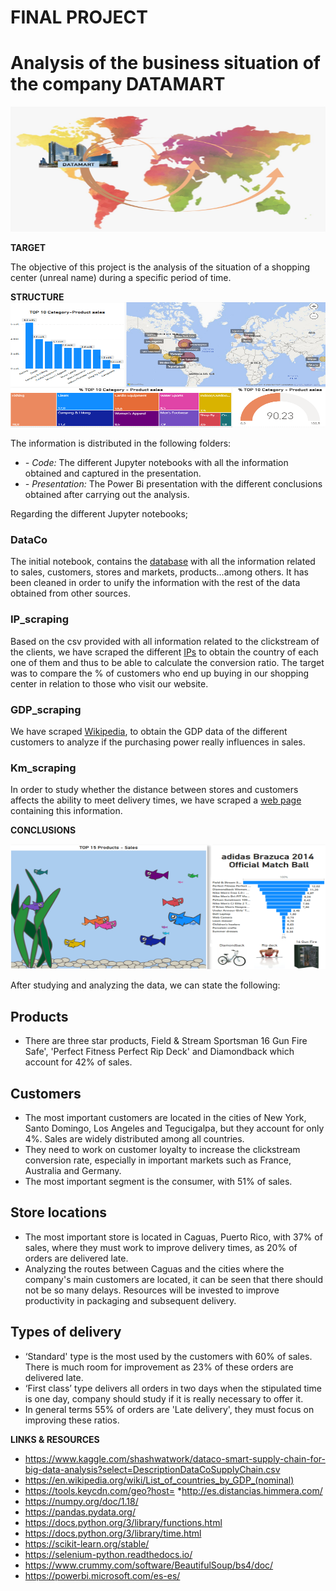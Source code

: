 # FINAL PROJECT 

# Analysis of the business situation of the company DATAMART


<img src="fotos/portada.jpeg?raw=true" width="800" height="200" />

**TARGET**

The objective of this project is the analysis of the situation of a shopping center (unreal name) during a specific period of time.

**STRUCTURE**
<img src = "fotos/foto1.png?raw=true" width="800" height="200">

The information is distributed in the following folders:

* *- Code:* The different Jupyter notebooks with all the information obtained and captured in the presentation.
* *- Presentation:* The Power Bi presentation with the different conclusions obtained after carrying out the analysis. 

Regarding the different Jupyter notebooks;

### DataCo
The initial notebook, contains the [database](https://www.kaggle.com/shashwatwork/dataco-smart-supply-chain-for-big-data-analysis?select=DescriptionDataCoSupplyChain.csv) with all the information related to sales, customers, stores and markets, products...among others.  It has been cleaned in order to unify the information with the rest of the data obtained from other sources. 

### IP_scraping
 Based on the csv provided with all information related to the clickstream of the clients, we have scraped the different [IPs](https://tools.keycdn.com/geo?host=) to obtain the country of each one of them and thus to be able to calculate the conversion ratio. The target was to compare the % of customers who end up buying in our shopping center in relation to those who visit our website. 

### GDP_scraping
 We have scraped [Wikipedia](https://en.wikipedia.org/wiki/List_of_countries_by_GDP_(nominal)), to obtain the GDP data of the different customers to analyze if the purchasing power really influences in sales.

### Km_scraping
In order to study whether the distance between stores and customers affects the ability to meet delivery times, we have scraped a [web page](http://es.distancias.himmera.com/) containing this information. 


**CONCLUSIONS**

<img src = "fotos/foto2.png?raw=true" width="800" height="200">

After studying and analyzing the data, we can state the following:

## Products

- There are three star products, Field & Stream Sportsman 16 Gun Fire Safe', 'Perfect Fitness Perfect Rip Deck' and Diamondback which account for 42% of sales.

## Customers

- The most important customers are located in the cities of New York, Santo Domingo, Los Angeles and Tegucigalpa, but they account for only 4%. Sales are widely distributed among all countries. 
- They need to work on customer loyalty to increase the clickstream conversion rate, especially in important markets such as France, Australia and Germany.
- The most important segment is the consumer, with 51% of sales.

## Store locations
- The most important store is located in Caguas, Puerto Rico, with 37% of sales, where they must work to improve delivery times, as 20% of orders are delivered late.
- Analyzing the routes between Caguas and the cities where the company's main customers are located, it can be seen that there should not be so many delays. Resources will be invested to improve productivity in packaging and subsequent delivery. 

## Types of delivery
- ‘Standard' type is the most used by the customers with 60% of sales. There is much room for improvement as 23% of these orders are delivered late. 
- ‘First class’ type delivers all orders in two days when the stipulated time is one day, company should study if it is really necessary to offer it.
- In general terms 55% of orders are 'Late delivery', they must focus on improving these ratios. 



**LINKS & RESOURCES**
* https://www.kaggle.com/shashwatwork/dataco-smart-supply-chain-for-big-data-analysis?select=DescriptionDataCoSupplyChain.csv
* https://en.wikipedia.org/wiki/List_of_countries_by_GDP_(nominal)
* https://tools.keycdn.com/geo?host=
*http://es.distancias.himmera.com/
* https://numpy.org/doc/1.18/
* https://pandas.pydata.org/
* https://docs.python.org/3/library/functions.html
* https://docs.python.org/3/library/time.html
* https://scikit-learn.org/stable/
* https://selenium-python.readthedocs.io/
* https://www.crummy.com/software/BeautifulSoup/bs4/doc/
* https://powerbi.microsoft.com/es-es/

